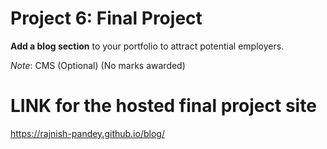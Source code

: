 # Project 6: Final Project

**Add a blog section** to your portfolio to attract potential employers.

_Note_: CMS (Optional) (No marks awarded)

# LINK for the hosted final project site 

https://rajnish-pandey.github.io/blog/
